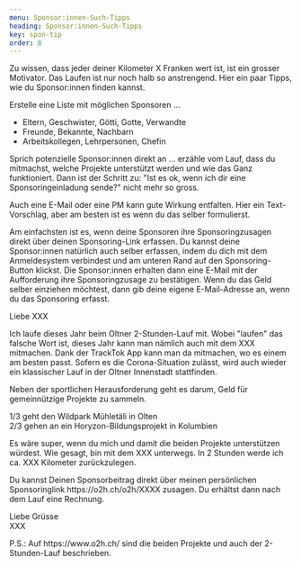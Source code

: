 ```yaml
---
menu: Sponsor:innen-Such-Tipps
heading: Sponsor:innen-Such-Tipps
key: spon-tip
order: 8
---
```



<div class="uk-child-width-1-1 uk-child-width-1-2@s" uk-grid>
<div>
<p>Zu wissen, dass jeder deiner Kilometer X Franken wert ist, ist ein grosser Motivator. Das Laufen ist nur noch halb so anstrengend. Hier ein paar Tipps, wie du Sponsor:innen finden kannst.</p>


<p>Erstelle eine Liste mit möglichen Sponsoren ...</p>


<ul>
<li>Eltern, Geschwister, Götti, Gotte, Verwandte</li>
<li>Freunde, Bekannte, Nachbarn</li>
<li>Arbeitskollegen, Lehrpersonen, Chefin</li>
</ul>


<p>Sprich potenzielle Sponsor:innen direkt an ... erzähle vom Lauf, dass du mitmachst, welche Projekte unterstützt werden und wie das Ganz funktioniert. Dann ist der Schritt zu: "Ist es ok, wenn ich dir eine Sponsoringeinladung sende?" nicht mehr so gross.</p>


<p>Auch eine E-Mail oder eine PM kann gute Wirkung entfalten. Hier ein Text-Vorschlag, aber am besten ist es wenn du das selber formulierst.</p>


<p>Am einfachsten ist es, wenn deine Sponsoren ihre Sponsoringzusagen direkt über deinen Sponsoring-Link erfassen. Du kannst deine Sponsor:innen natürlich auch selber erfassen, indem du dich mit dem Anmeldesystem verbindest und am unteren Rand auf den Sponsoring-Button klickst. Die Sponsor:innen erhalten dann eine E-Mail mit der Aufforderung ihre Sponsoringzusage zu bestätigen. Wenn du das Geld selber einziehen möchtest, dann gib deine eigene E-Mail-Adresse an, wenn du das Sponsoring erfasst.</p>
</div>
<div>
<div class="uk-text-small uk-background-muted uk-card uk-card-hover uk-card-default uk-card-body">


<p>Liebe XXX</p>


<p>Ich laufe dieses Jahr beim Oltner 2-Stunden-Lauf mit. Wobei "laufen" das
falsche Wort ist, dieses Jahr kann man nämlich auch mit dem XXX mitmachen. Dank der TrackTok App kann man da mitmachen, wo es einem am besten passt. Sofern es die Corona-Situation zulässt, wird auch wieder ein klassischer Lauf in der Oltner Innenstadt stattfinden.</p>


<p>Neben der sportlichen Herausforderung geht es darum, Geld für gemeinnützige Projekte zu sammeln.</p>


<p>1/3 geht den Wildpark Mühletäli in Olten<br/>
2/3 gehen an ein Horyzon-Bildungsprojekt in Kolumbien</p>


<p>Es wäre super, wenn du mich und damit die beiden Projekte unterstützen würdest. Wie gesagt, bin mit dem XXX unterwegs. In 2 Stunden werde ich ca. XXX Kilometer zurückzulegen.</p>


<p>Du kannst Deinen Sponsorbeitrag direkt über meinen persönlichen Sponsoringlink https://o2h.ch/o2h/XXXX zusagen. Du erhältst dann nach dem Lauf eine Rechnung.</p>


<p>Liebe Grüsse<br/>
XXX</p>


<p>P.S.: Auf https://www.o2h.ch/ sind die beiden Projekte und auch der 2-Stunden-Lauf beschrieben.</p>


</div></div>
</div>